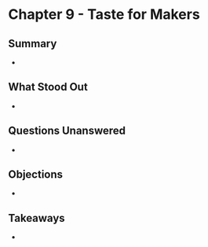# Chapter 9 - Taste for Makers

## Summary
  
* 

## What Stood Out

* 

## Questions Unanswered

* 

## Objections

* 

## Takeaways

* 
